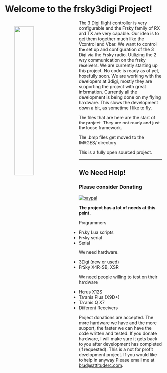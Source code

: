 #  Welcome to the frsky3digi Project!

<img align="left" style="width:35%;height:35%;margin:20px 30px" src="http://attituderc.com/frsky3digi/3digi_small.png"> The 3 Digi flight controller is very configurable and the Frsky family of RX and TX are very capable. Our idea is to get them together much like the Vcontrol and Vbar. We want to control the set up and configuration of the 3 Digi via the Frsky radio. Utilizing the 2 way communication on the frsky receivers. We are currently starting up this project. No code is ready as of yet, hopefully soon. We are working with the developers at 3digi, mostly they are supporting the project with great information.
Currently all the development is being done on my flying hardware. This slows the development down a bit, as sometime I like to fly.

The files that are here are the start of the project. They are not ready and just the loose framework. 

The .bmp files get moved to the IMAGES/ directory

This is a fully open sourced project.

***

## We Need Help!     
### Please consider Donating
[![paypal](https://www.paypalobjects.com/en_US/i/btn/btn_donateCC_LG.gif)](https://www.paypal.com/cgi-bin/webscr?cmd=_s-xclick&hosted_button_id=6USEBTT22FEXW)


**The project has a lot of needs at this point.**

Programmers
* Frsky Lua scripts
* Frsky serial
* Serial

We need hardware.
* 3Digi (new or used)
* FrSky X4R-SB, XSR 

We need people willing to test on their hardware
* Horus X12S
* Taranis Plus (X9D+)
* Taranis Q X7
* Different Receivers 

Project donations are accepted. The more hardware we have and the more support, the faster we can have the code written and tested. If you donate hardware, I will make sure it gets back to you after development has completed (if requested).
This is a not for profit development project.
If you would like to help in anyway Please email me at brad@attituderc.com.
